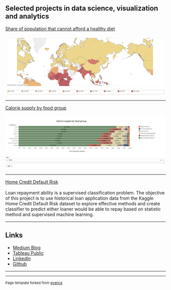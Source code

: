 
## Selected projects in data science, visualization and analytics

[Share of population that cannot afford a healthy diet](https://public.tableau.com/app/profile/sharyu.deshmukh/viz/Shareofpopulationthatcannotaffordahealthydiet_17214254941400/Dashboard1)
<br> <br>
<img src="images/ShareofPopulation.png?raw=true"/>

---
[Calorie supply by food group](https://public.tableau.com/app/profile/sharyu.deshmukh/viz/Caloriesupplybyfoodgroup/Dashboard1)
<br> <br>
<img src="images/CalorieSupply.png?raw=true"/>

---

[Home Credit Default Risk](https://github.com/sharyudeshmukh/Home-Credit-Default-Risk)
<br> <br>
Loan repayment ability is a supervised classification problem. The objective of this project is to use historical loan application data from the Kaggle Home Credit Default Risk dataset to explore effective methods and create classifier to predict either loaner would be able to repay based on statistic method and supervised machine learning.

---


## Links

- [Medium Blog](https://medium.com/@sharyu.02ad)
- [Tableau Public](https://public.tableau.com/app/profile/sharyu.deshmukh/vizzes)
- [LinkedIn](https://www.linkedin.com/in/sharyu02deshmukh/)
- [Github](https://github.com/sharyudeshmukh)

---


---
<p style="font-size:11px">Page template forked from <a href="https://github.com/evanca/quick-portfolio">evanca</a></p>
<!-- Remove above link if you don't want to attibute -->
